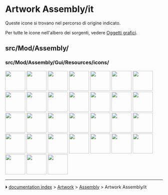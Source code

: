 # Artwork Assembly/it
Queste icone si trovano nel percorso di origine indicato.

Per tutte le icone nell\'albero dei sorgenti, vedere [Oggetti grafici](Artwork/it.md).

## src/Mod/Assembly/

### src/Mod/Assembly/Gui/Resources/icons/

<img alt="" src=images/Assembly_AssemblyLink.svg  style="width:64px;"> <img alt="" src=images/Assembly_AssemblyLinkRigid.svg  style="width:64px;"> <img alt="" src=images/Assembly_BillOfMaterials.svg  style="width:64px;"> <img alt="" src=images/Assembly_BillOfMaterialsGroup.svg  style="width:64px;"> <img alt="" src=images/Assembly_CreateJointAngle.svg  style="width:64px;"> <img alt="" src=images/Assembly_CreateJointBall.svg  style="width:64px;"> <img alt="" src=images/Assembly_CreateJointCylindrical.svg  style="width:64px;"> <img alt="" src=images/Assembly_CreateJointDistance.svg  style="width:64px;"> <img alt="" src=images/Assembly_CreateJointFixed.svg  style="width:64px;"> <img alt="" src=images/Assembly_CreateJointGears.svg  style="width:64px;"> <img alt="" src=images/Assembly_CreateJointParallel.svg  style="width:64px;"> <img alt="" src=images/Assembly_CreateJointPerpendicular.svg  style="width:64px;"> <img alt="" src=images/Assembly_CreateJointPlanar.svg  style="width:64px;"> <img alt="" src=images/Assembly_CreateJointPulleys.svg  style="width:64px;"> <img alt="" src=images/Assembly_CreateJointRackPinion.svg  style="width:64px;"> <img alt="" src=images/Assembly_CreateJointRevolute.svg  style="width:64px;"> <img alt="" src=images/Assembly_CreateJointScrew.svg  style="width:64px;"> <img alt="" src=images/Assembly_CreateJointSlider.svg  style="width:64px;"> <img alt="" src=images/Assembly_CreateJointTangent.svg  style="width:64px;"> <img alt="" src=images/Assembly_CreateSimulation.svg  style="width:64px;"> <img alt="" src=images/Assembly_ExplodedView.svg  style="width:64px;"> <img alt="" src=images/Assembly_ExplodedViewGroup.svg  style="width:64px;"> <img alt="" src=images/Assembly_ExportASMT.svg  style="width:64px;"> <img alt="" src=images/Assembly_InsertLink.svg  style="width:64px;"> <img alt="" src=images/Assembly_JointGroup.svg  style="width:64px;"> <img alt="" src=images/Assembly_SimulationGroup.svg  style="width:64px;"> <img alt="" src=images/Assembly_SolveAssembly.svg  style="width:64px;"> <img alt="" src=images/Assembly_ToggleGrounded.svg  style="width:64px;"> <img alt="" src=images/AssemblyWorkbench.svg  style="width:64px;"> <img alt="" src=images/AssemblyWorkbench_alternate.svg  style="width:64px;"> <img alt="" src=images/Preferences-assembly.svg  style="width:64px;">



---
⏵ [documentation index](../README.md) > [Artwork](Category_Artwork.md) > [Assembly](Category_Assembly.md) > Artwork Assembly/it
